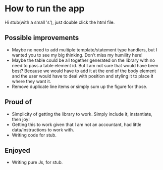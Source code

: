 # How to run the app

Hi stub(with a small 's'), just double click the html file.

## Possible improvements

- Maybe no need to add multiple template/statement type handlers, but I wanted you to see my big thinking. Don't miss my humility here!
- Maybe the table could be all together generated on the library with no need to pass a table element id. But I am not sure that would have been best? Because we would have to add it at the end of the body element and the user would have to deal with position and styling it to place it where they want it.
- Remove duplicate line items or simply sum up the figure for those.

## Proud of

- Simplicity of getting the library to work. Simply include it, instantiate, then joy!
- Getting this to work given that I am not an accountant, had little data/instructions to work with.
- Writing code for stub.

## Enjoyed

- Writing pure Js, for stub.
